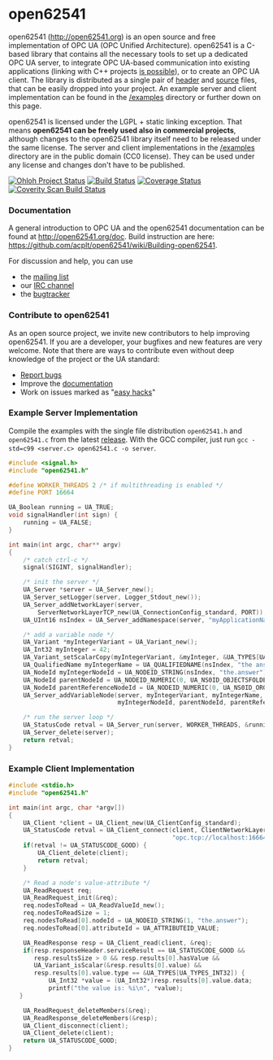 open62541
=========

open62541 (http://open62541.org) is an open source and free implementation of OPC UA (OPC Unified Architecture). open62541 is a C-based library that contains all the necessary tools to set up a dedicated OPC UA server, to integrate OPC UA-based communication into existing applications (linking with C++ projects [is possible](examples/server.cpp)), or to create an OPC UA client. The library is distributed as a single pair of [header](http://open62541.org/open62541.h) and [source](http://open62541.org/open62541.c) files, that can be easily dropped into your project. An example server and client implementation can be found in the [/examples](examples/) directory or further down on this page.

open62541 is licensed under the LGPL + static linking exception. That means **open62541 can be freely used also in commercial projects**, although changes to the open62541 library itself need to be released under the same license. The server and client implementations in the [/examples](examples/) directory are in the public domain (CC0 license). They can be used under any license and changes don't have to be published.

[![Ohloh Project Status](https://www.ohloh.net/p/open62541/widgets/project_thin_badge.gif)](https://www.ohloh.net/p/open62541)
[![Build Status](https://travis-ci.org/acplt/open62541.png?branch=master)](https://travis-ci.org/acplt/open62541)
[![Coverage Status](https://coveralls.io/repos/acplt/open62541/badge.png?branch=master)](https://coveralls.io/r/acplt/open62541?branch=master)
[![Coverity Scan Build Status](https://scan.coverity.com/projects/1864/badge.svg)](https://scan.coverity.com/projects/1864)

### Documentation
A general introduction to OPC UA and the open62541 documentation can be found at http://open62541.org/doc.
Build instruction are here: https://github.com/acplt/open62541/wiki/Building-open62541.

For discussion and help, you can use
- the [mailing list](https://groups.google.com/d/forum/open62541)
- our [IRC channel](http://webchat.freenode.net/?channels=%23open62541)
- the [bugtracker](https://github.com/acplt/open62541/issues)

### Contribute to open62541
As an open source project, we invite new contributors to help improving open62541. If you are a developer, your bugfixes and new features are very welcome. Note that there are ways to contribute even without deep knowledge of the project or the UA standard:
- [Report bugs](https://github.com/acplt/open62541/issues)
- Improve the [documentation](http://open62541.org/doc)
- Work on issues marked as "[easy hacks](https://github.com/acplt/open62541/labels/easy%20hack)"

### Example Server Implementation
Compile the examples with the single file distribution `open62541.h` and `open62541.c` from the latest [release](https://github.com/acplt/open62541/releases).
With the GCC compiler, just run ```gcc -std=c99 <server.c> open62541.c -o server```.
```c
#include <signal.h>
#include "open62541.h"

#define WORKER_THREADS 2 /* if multithreading is enabled */
#define PORT 16664

UA_Boolean running = UA_TRUE;
void signalHandler(int sign) {
    running = UA_FALSE;
}

int main(int argc, char** argv)
{
    /* catch ctrl-c */
    signal(SIGINT, signalHandler);

    /* init the server */
    UA_Server *server = UA_Server_new();
    UA_Server_setLogger(server, Logger_Stdout_new());
    UA_Server_addNetworkLayer(server,
        ServerNetworkLayerTCP_new(UA_ConnectionConfig_standard, PORT));
    UA_UInt16 nsIndex = UA_Server_addNamespace(server, "myApplicationNamespace");

    /* add a variable node */
    UA_Variant *myIntegerVariant = UA_Variant_new();
    UA_Int32 myInteger = 42;
    UA_Variant_setScalarCopy(myIntegerVariant, &myInteger, &UA_TYPES[UA_TYPES_INT32]);
    UA_QualifiedName myIntegerName = UA_QUALIFIEDNAME(nsIndex, "the answer");
    UA_NodeId myIntegerNodeId = UA_NODEID_STRING(nsIndex, "the.answer");
    UA_NodeId parentNodeId = UA_NODEID_NUMERIC(0, UA_NS0ID_OBJECTSFOLDER);
    UA_NodeId parentReferenceNodeId = UA_NODEID_NUMERIC(0, UA_NS0ID_ORGANIZES);
    UA_Server_addVariableNode(server, myIntegerVariant, myIntegerName,
                              myIntegerNodeId, parentNodeId, parentReferenceNodeId);

    /* run the server loop */
    UA_StatusCode retval = UA_Server_run(server, WORKER_THREADS, &running);
    UA_Server_delete(server);
    return retval;
}
```

### Example Client Implementation
```c
#include <stdio.h>
#include "open62541.h"

int main(int argc, char *argv[])
{
    UA_Client *client = UA_Client_new(UA_ClientConfig_standard);
    UA_StatusCode retval = UA_Client_connect(client, ClientNetworkLayerTCP_connect,
                                             "opc.tcp://localhost:16664");
    if(retval != UA_STATUSCODE_GOOD) {
        UA_Client_delete(client);
    	return retval;
    }

    /* Read a node's value-attribute */
    UA_ReadRequest req;
    UA_ReadRequest_init(&req);
    req.nodesToRead = UA_ReadValueId_new();
    req.nodesToReadSize = 1;
    req.nodesToRead[0].nodeId = UA_NODEID_STRING(1, "the.answer");
    req.nodesToRead[0].attributeId = UA_ATTRIBUTEID_VALUE;

    UA_ReadResponse resp = UA_Client_read(client, &req);
    if(resp.responseHeader.serviceResult == UA_STATUSCODE_GOOD &&
       resp.resultsSize > 0 && resp.results[0].hasValue &&
       UA_Variant_isScalar(&resp.results[0].value) &&
       resp.results[0].value.type == &UA_TYPES[UA_TYPES_INT32]) {
           UA_Int32 *value = (UA_Int32*)resp.results[0].value.data;
           printf("the value is: %i\n", *value);
   }

    UA_ReadRequest_deleteMembers(&req);
    UA_ReadResponse_deleteMembers(&resp);
    UA_Client_disconnect(client);
    UA_Client_delete(client);
    return UA_STATUSCODE_GOOD;
}
```

